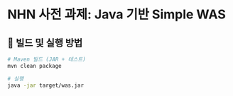 # NHN 사전 과제: Java 기반 Simple WAS

## 🔧 빌드 및 실행 방법

```bash
# Maven 빌드 (JAR + 테스트)
mvn clean package

# 실행
java -jar target/was.jar
